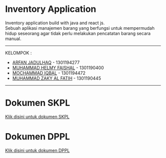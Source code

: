 # Inventory Application
Inventory application build with java and react js.   
Sebuah aplikasi manajemen barang yang berfungsi untuk mempermudah hidup seseorang agar tidak perlu melakukan pencatatan barang secara manual.

---

KELOMPOK :

-   [ARFAN JADULHAQ](https://github.com/arfan21) - 1301194277
-   [MUHAMMAD HELMY FAISHAL](https://github.com/helmy-faishal) - 1301190400
-   [MOCHAMMAD IQBAL](https://github.com/mochbale) - 1301194472
-   [MUHAMMAD ZAKY AL FATIH](https://github.com/MuhammadZaky44) - 1301190445

---

# Dokumen SKPL
[Klik disini untuk dokumen SKPL](https://docs.google.com/document/d/18TxE9tS1XyH4foZhcFsN8lEHBbseoiTqUPOORzePNWU/edit?usp=sharing)

# Dokumen DPPL
[Klik disini untuk dokumen DPPL](https://docs.google.com/document/d/1JKsO9-IChutEtjaE8FNm4uuvclsFs7PG/edit?usp=sharing&ouid=113480665748434914212&rtpof=true&sd=true)
